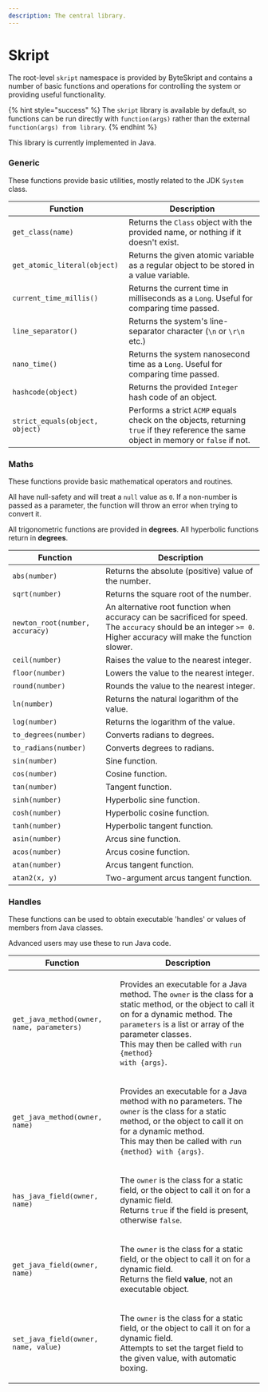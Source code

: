 ```yaml
---
description: The central library.
---
```


# Skript

The root-level `skript` namespace is provided by ByteSkript and contains a number of basic functions and operations for controlling the system or providing useful functionality.

{% hint style="success" %}
The `skript` library is available by default, so functions can be run directly with `function(args)` rather than the external `function(args) from library`.
{% endhint %}

This library is currently implemented in Java.

### Generic

These functions provide basic utilities, mostly related to the JDK `System` class.

| Function                        | Description                                                                                                                           |
| ------------------------------- | ------------------------------------------------------------------------------------------------------------------------------------- |
| `get_class(name)`               | Returns the `Class` object with the provided name, or nothing if it doesn't exist.                                                    |
| `get_atomic_literal(object)`    | Returns the given atomic variable as a regular object to be stored in a value variable.                                               |
| `current_time_millis()`         | Returns the current time in milliseconds as a `Long`. Useful for comparing time passed.                                               |
| `line_separator()`              | Returns the system's line-separator character (`\n` or `\r\n` etc.)                                                                   |
| `nano_time()`                   | Returns the system nanosecond time as a `Long`. Useful for comparing time passed.                                                     |
| `hashcode(object)`              | Returns the provided `Integer` hash code of an object.                                                                                |
| `strict_equals(object, object)` | Performs a strict `ACMP` equals check on the objects, returning `true` if they reference the same object in memory or `false` if not. |

### Maths

These functions provide basic mathematical operators and routines.

All have null-safety and will treat a `null` value as `0`. If a non-number is passed as a parameter, the function will throw an error when trying to convert it.

All trigonometric functions are provided in **degrees**. All hyperbolic functions return in **degrees**.

| Function                        | Description                                                                                                                                                        |
| ------------------------------- | ------------------------------------------------------------------------------------------------------------------------------------------------------------------ |
| `abs(number)`                   | Returns the absolute (positive) value of the number.                                                                                                               |
| `sqrt(number)`                  | Returns the square root of the number.                                                                                                                             |
| `newton_root(number, accuracy)` | An alternative root function when accuracy can be sacrificed for speed. The `accuracy` should be an integer `>= 0`. Higher accuracy will make the function slower. |
| `ceil(number)`                  | Raises the value to the nearest integer.                                                                                                                           |
| `floor(number)`                 | Lowers the value to the nearest integer.                                                                                                                           |
| `round(number)`                 | Rounds the value to the nearest integer.                                                                                                                           |
| `ln(number)`                    | Returns the natural logarithm of the value.                                                                                                                        |
| `log(number)`                   | Returns the logarithm of the value.                                                                                                                                |
| `to_degrees(number)`            | Converts radians to degrees.                                                                                                                                       |
| `to_radians(number)`            | Converts degrees to radians.                                                                                                                                       |
| `sin(number)`                   | Sine function.                                                                                                                                                     |
| `cos(number)`                   | Cosine function.                                                                                                                                                   |
| `tan(number)`                   | Tangent function.                                                                                                                                                  |
| `sinh(number)`                  | Hyperbolic sine function.                                                                                                                                          |
| `cosh(number)`                  | Hyperbolic cosine function.                                                                                                                                        |
| `tanh(number)`                  | Hyperbolic tangent function.                                                                                                                                       |
| `asin(number)`                  | Arcus sine function.                                                                                                                                               |
| `acos(number)`                  | Arcus cosine function.                                                                                                                                             |
| `atan(number)`                  | Arcus tangent function.                                                                                                                                            |
| `atan2(x, y)`                   | Two-argument arcus tangent function.                                                                                                                               |

### Handles

These functions can be used to obtain executable 'handles' or values of members from Java classes.

Advanced users may use these to run Java code.

| Function                                   | Description                                                                                                                                                                                                                                                                                                 |
| ------------------------------------------ | ----------------------------------------------------------------------------------------------------------------------------------------------------------------------------------------------------------------------------------------------------------------------------------------------------------- |
| `get_java_method(owner, name, parameters)` | <p>Provides an executable for a Java method. The <code>owner</code> is the class for a static method, or the object to call it on for a dynamic method. The <code>parameters</code> is a list or array of the parameter classes.<br>This may then be called with <code>run {method} with {args}</code>.</p> |
| `get_java_method(owner, name)`             | <p>Provides an executable for a Java method with no parameters. The <code>owner</code> is the class for a static method, or the object to call it on for a dynamic method.<br>This may then be called with <code>run {method} with {args}</code>.</p>                                                       |
| `has_java_field(owner, name)`              | <p>The <code>owner</code> is the class for a static field, or the object to call it on for a dynamic field.<br>Returns <code>true</code> if the field is present, otherwise <code>false</code>.</p>                                                                                                         |
| `get_java_field(owner, name)`              | <p>The <code>owner</code> is the class for a static field, or the object to call it on for a dynamic field.<br>Returns the field <strong>value</strong>, not an executable object.</p>                                                                                                                      |
| `set_java_field(owner, name, value)`       | <p>The <code>owner</code> is the class for a static field, or the object to call it on for a dynamic field.<br>Attempts to set the target field to the given value, with automatic boxing.</p>                                                                                                              |
